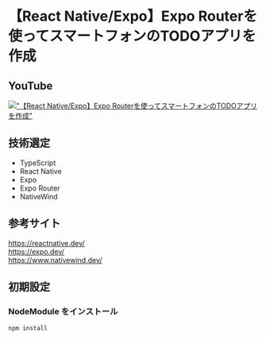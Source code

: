 # 【React Native/Expo】Expo Routerを使ってスマートフォンのTODOアプリを作成

## YouTube

[!["【React Native/Expo】Expo Routerを使ってスマートフォンのTODOアプリを作成"](https://i.ytimg.com/vi/RXN-JLfm77s/maxresdefault.jpg)](https://youtu.be/RXN-JLfm77s)

## 技術選定

- TypeScript
- React Native
- Expo
- Expo Router
- NativeWind

## 参考サイト

https://reactnative.dev/  
https://expo.dev/  
https://www.nativewind.dev/  

## 初期設定

### NodeModule をインストール

```bash
npm install
```
